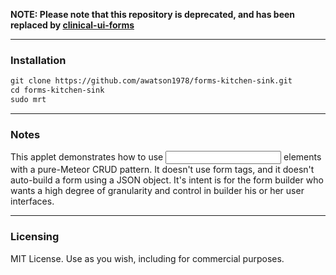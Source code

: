 **NOTE:  Please note that this repository is deprecated, and has been replaced by [clinical-ui-forms](http://github.com/awatson1978/clinical-ui-forms.git)**  


------------------------
### Installation

````md
git clone https://github.com/awatson1978/forms-kitchen-sink.git
cd forms-kitchen-sink
sudo mrt
````

------------------------
### Notes

This applet demonstrates how to use <input> elements with a pure-Meteor CRUD pattern.  It doesn't use form tags, and it doesn't auto-build a form using a JSON object.  It's intent is for the form builder who wants a high degree of granularity and control in builder his or her user interfaces.

------------------------
### Licensing

MIT License. Use as you wish, including for commercial purposes.
